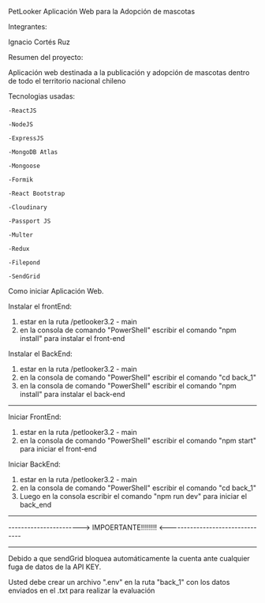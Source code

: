 PetLooker Aplicación Web para la Adopción de mascotas



Integrantes:

Ignacio Cortés Ruz

Resumen del proyecto:

Aplicación web destinada a la publicación y adopción de mascotas dentro de todo el territorio nacional chileno

Tecnologias usadas:

    -ReactJS

    -NodeJS

    -ExpressJS

    -MongoDB Atlas

    -Mongoose
    
    -Formik

    -React Bootstrap

    -Cloudinary

    -Passport JS

    -Multer

    -Redux

    -Filepond

    -SendGrid
    

Como iniciar Aplicación Web.

Instalar el frontEnd:
1. estar en la ruta /petlooker3.2 - main 
2. en la consola de comando "PowerShell" escribir el comando "npm install" para instalar el front-end

Instalar el BackEnd:
1. estar en la ruta /petlooker3.2 - main 
2. en la consola de comando "PowerShell" escribir el comando "cd back_1"
2. en la consola de comando "PowerShell" escribir el comando "npm install" para instalar el back-end

-----------------------------------------------------

Iniciar FrontEnd:
1. estar en la ruta /petlooker3.2 - main  
2. en la consola de comando "PowerShell" escribir el comando "npm start" para iniciar el front-end

Iniciar BackEnd:
1. estar en la ruta /petlooker3.2 - main 
2. en la consola de comando "PowerShell" escribir el comando "cd back_1"
3. Luego en la consola escribir el comando "npm run dev" para iniciar el back_end

--------------------------------------------------------------------------------------------------------

----------------------->  IMPOERTANTE!!!!!!!!  <--------------------------------

--------------------------------------------------------------------------------------------------------

Debido a que sendGrid bloquea automáticamente la cuenta ante cualquier fuga de datos de la API KEY.

Usted debe crear un archivo ".env" en la ruta "back_1" con los datos enviados en el .txt para realizar la evaluación
